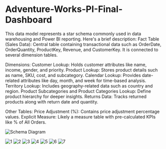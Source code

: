 # Adventure-Works-PI-Final-Dashboard

This data model represents a star schema commonly used in data warehousing and Power BI reporting. Here's a brief description:
Fact Table (Sales Data): Central table containing transactional data such as OrderDate, OrderQuantity, ProductKey, Revenue, and CustomerKey. It is connected to several dimension tables.

Dimensions:
Customer Lookup: Holds customer attributes like name, income, gender, and priority.
Product Lookup: Stores product details such as name, SKU, cost, and subcategory.
Calendar Lookup: Provides date-related attributes like day, month, and week for time-based analysis.
Territory Lookup: Includes geography-related data such as country and region.
Product Subcategories and Product Categories Lookup: Define product hierarchy for deeper insights.
Returns Data: Tracks returned products along with return date and quantity.

Other Tables:
Price Adjustment (%): Contains price adjustment percentage values.
Explicit Measure: Likely a measure table with pre-calculated KPIs like % of All Orders.

![Schema Diagram ](https://github.com/user-attachments/assets/b6e49e35-e515-4c4d-9c4e-c6bdf2fcba58)

![1](https://github.com/user-attachments/assets/642be9e8-f7da-4013-95de-30928de15f7b)
![2](https://github.com/user-attachments/assets/a7937d20-ce6b-4ce2-9ce6-5a3dd2c55329)
![3](https://github.com/user-attachments/assets/c37f701f-0d31-4f5f-973d-640bbcc3d677)
![4](https://github.com/user-attachments/assets/90c3a21f-ef87-4904-bbdd-22184bd05549)
![5](https://github.com/user-attachments/assets/a2251cfb-dcf4-4e30-9996-a1cbbe929a5d)
![6](https://github.com/user-attachments/assets/3a3d00f3-c6ab-4877-8f96-ce1c9133a064)
![7](https://github.com/user-attachments/assets/c854be93-36d7-4b32-acd7-acb0ec8462d3)






